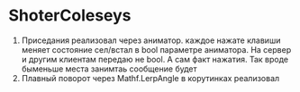 # ShoterColeseys
1) Приседания реализовал через аниматор. каждое нажате клавиши меняет состояние сел/встал в bool параметре аниматора. На сервер и другим клиентам передаю не bool. А сам факт нажатия. Так вроде быменьше места занимтаь сообщение будет
2) Плавный поворот через Mathf.LerpAngle в корутинках реализовал
